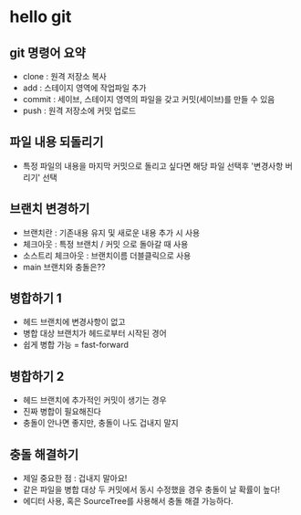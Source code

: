 # hello git

## git 명령어 요약

- clone : 원격 저장소 복사
- add : 스테이지 영역에 작업파일 추가
- commit : 세이브, 스테이지 영역의 파일을 갖고 커밋(세이브)를 만들 수 있음
- push : 원격 저장소에 커밋 업로드

## 파일 내용 되돌리기
- 특정 파일의 내용을 마지막 커밋으로 돌리고 싶다면 해당 파일 선택후 '변경사항 버리기' 선택

## 브랜치 변경하기

- 브랜치란 : 기존내용 유지 및 새로운 내용 추가 시 사용
- 체크아웃 : 특정 브랜치 / 커밋 으로 돌아갈 때 사용
- 소스트리 체크아웃 : 브랜치이름 더블클릭으로 사용
- main 브랜치와 충돌은??


## 병합하기 1

- 헤드 브랜치에 변경사항이 없고
- 병합 대상 브랜치가 헤드로부터 시작된 경어
- 쉽게 병합 가능 = fast-forward 

## 병합하기 2

- 헤드 브랜치에 추가적인 커밋이 생기는 경우
- 진짜 병합이 필요해진다
- 충돌이 안나면 좋지만, 충돌이 나도 겁내지 말지


## 충돌 해결하기
 - 제일 중요한 점 : 겁내지 말아요!
 - 같은 파일을 병합 대상 두 커밋에서 동시 수정했을 경우 충돌이 날 확률이 높다!
 - 에디터 사용, 혹은 SourceTree를 사용해서 충돌 해결 가능하다.